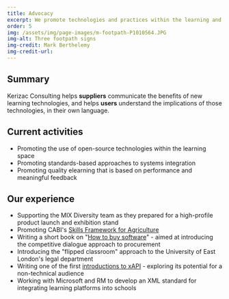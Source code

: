 ```yaml
---
title: Advocacy
excerpt: We promote technologies and practices within the learning and knowledge domains that can make real differences
order: 5
img: /assets/img/page-images/m-footpath-P1010564.JPG
img-alt: Three footpath signs
img-credit: Mark Berthelemy
img-credit-url: 
---
```

## Summary

Kerizac Consulting helps **suppliers** communicate the benefits of new learning technologies, and helps **users** understand the implications of those technologies, in their own language.

## Current activities

- Promoting the use of open-source technologies within the learning space
- Promoting standards-based approaches to systems integration
- Promoting quality elearning that is based on performance and meaningful feedback

## Our experience

- Supporting the MIX Diversity team as they prepared for a high-profile product launch and exhibition stand
- Promoting CABI's <a href="https://agricultureskills.org/" target="_blank">Skills Framework for Agriculture</a>
- Writing a short book on "<a href="https://leanpub.com/howtobuysoftware" target="_blank">How to buy software</a>" - aimed at introducing the competitive dialogue approach to procurement
- Introducing the "flipped classroom" approach to the University of East London's legal department
- Writing one of the first <a href="https://www.slideshare.net/slideshow/exploring-the-potential-of-the-xapi-aka-tin-can-api/35792471" target="_blank">introductions to xAPI</a> - exploring its potential for a non-technical audience
- Working with Microsoft and RM to develop an XML standard for integrating learning platforms into schools